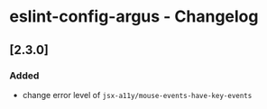 # eslint-config-argus - Changelog

## [2.3.0]
### Added

* change error level of `jsx-a11y/mouse-events-have-key-events`
